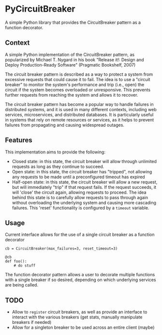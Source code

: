 # PyCircuitBreaker

A simple Python library that provides the CircuitBreaker pattern as a function decorator.

## Context
A simple Python implementation of the CircuitBreaker pattern, as popularized by Michael T. Nygard in his book "Release it!: Design and Deploy Production-Ready Software" (Pragmatic Bookshelf, 2007)

The circuit breaker pattern is described as a way to protect a system from excessive requests that could cause it to fail. The idea is to use a "circuit breaker" to monitor the system's performance and trip (i.e., open) the circuit if the system becomes overloaded or unresponsive. This prevents further requests from reaching the system and allows it to recover. 

The circuit breaker pattern has become a popular way to handle failures in distributed systems, and it is used in many different contexts, including web services, microservices, and distributed databases. It is particularly useful in systems that rely on remote resources or services, as it helps to prevent failures from propagating and causing widespread outages.


## Features
This implementation aims to provide the following:
- Closed state: in this state, the circuit breaker will allow through unlimited requests as long as they continue to succeed.
- Open state: in this state, the circuit breaker has "tripped", not allowing any requests to be made until a preconfigured timeout has expired
- Half-open state: in this state, the circuit breaker will allow a new request, but will immediately "trip" if that request fails. If the request succeeds, it will 'close' the circuit again, allowing requests to proceed. The idea behind this state is to carefully allow requests to pass through again without overloading the underlying system and causing more cascading failures. This 'reset' functionality is configured by a `timeout` variable. 

## Usage
Current interface allows for the use of a single circuit breaker as a function decorator
```
cb = CircuitBreaker(max_failures=3, reset_timeout=3)

@cb
def foo():
    # do stuff
```

The function decorator pattern allows a user to decorate multiple functions with a single breaker if so desired, depending on which underlying services are being called.

## TODO
- Allow to `register` circuit breakers, as well as provide an interface to interact with the various breakers (get stats, manually manipulate breakers if needed)
- Allow for a singleton breaker to be used across an entire client (maybe)